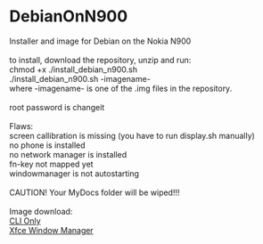 # DebianOnN900
Installer and image for Debian on the Nokia N900<br>
<br>
to install, download the repository, unzip and run:<br>
chmod +x ./install_debian_n900.sh<br>
./install_debian_n900.sh -imagename- <br>
where -imagename- is one of the .img files in the repository.<br><br>
root password is changeit<br><br>
Flaws:<br>
screen callibration is missing (you have to run display.sh manually)<br>
no phone is installed<br>
no network manager is installed<br>
fn-key not mapped yet<br>
windowmanager is not autostarting<br><br>
CAUTION! Your MyDocs folder will be wiped!!!
<br>
<br>
Image download:<br>
<a href="https://www.dropbox.com/s/pcyny4ovjrfffwp/Debian_N900_CLI.img?dl=1">CLI Only</a><br>
<a href="https://www.dropbox.com/s/rzr5uikbi7sxq0k/Debian_N900_xfce.img?dl=1">Xfce Window Manager</a>
